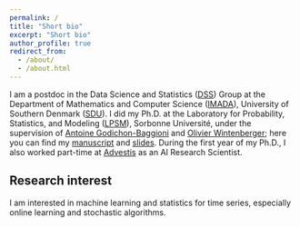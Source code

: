 ```yaml
---
permalink: /
title: "Short bio"
excerpt: "Short bio"
author_profile: true
redirect_from: 
  - /about/
  - /about.html
---
```


I am a postdoc in the Data Science and Statistics ([DSS](https://dss.sdu.dk)) Group at the Department of Mathematics and Computer Science ([IMADA](https://www.sdu.dk/en/om_sdu/institutter_centre/imada_matematik_og_datalogi)), University of Southern Denmark ([SDU](https://www.sdu.dk/en)).
I did my Ph.D. at the Laboratory for Probability, Statistics, and Modeling ([LPSM](https://www.lpsm.paris)), Sorbonne Université, under the supervision of [Antoine Godichon-Baggioni](http://godichon.perso.math.cnrs.fr) and [Olivier Wintenberger](http://wintenberger.fr); here you can find my [manuscript](/files/thesis_werge.pdf) and [slides](/files/thesis_slides_werge.pdf). During the first year of my Ph.D., I also worked part-time at [Advestis](https://www.advestis.com) as an AI Research Scientist.

## Research interest
I am interested in machine learning and statistics for time series, especially online learning and stochastic algorithms.
